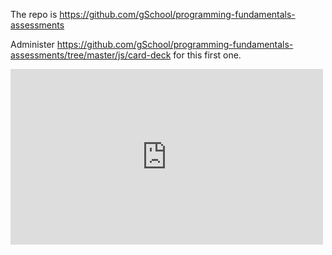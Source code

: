The repo is https://github.com/gSchool/programming-fundamentals-assessments

Administer https://github.com/gSchool/programming-fundamentals-assessments/tree/master/js/card-deck for this first one.

<iframe src="https://player.vimeo.com/video/135392111?byline=0&portrait=0" width="500" height="281" frameborder="0" webkitallowfullscreen mozallowfullscreen allowfullscreen></iframe>